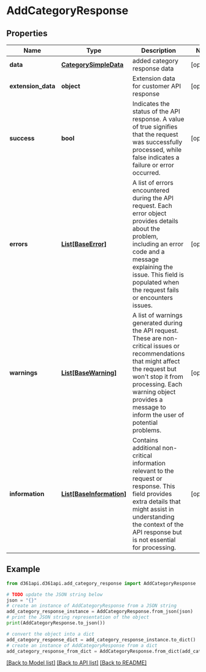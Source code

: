 # AddCategoryResponse


## Properties

Name | Type | Description | Notes
------------ | ------------- | ------------- | -------------
**data** | [**CategorySimpleData**](CategorySimpleData.md) | added category response data | [optional] 
**extension_data** | **object** | Extension data for customer API response | [optional] 
**success** | **bool** | Indicates the status of the API response. A value of true signifies that the request was successfully processed, while false indicates a failure or error occurred. | [optional] 
**errors** | [**List[BaseError]**](BaseError.md) | A list of errors encountered during the API request. Each error object provides details about the problem, including an error code and a message explaining the issue. This field is populated when the request fails or encounters issues. | [optional] 
**warnings** | [**List[BaseWarning]**](BaseWarning.md) | A list of warnings generated during the API request. These are non-critical issues or recommendations that might affect the request but won&#39;t stop it from processing. Each warning object provides a message to inform the user of potential problems. | [optional] 
**information** | [**List[BaseInformation]**](BaseInformation.md) | Contains additional non-critical information relevant to the request or response. This field provides extra details that might assist in understanding the context of the API response but is not essential for processing. | [optional] 

## Example

```python
from d361api.d361api.add_category_response import AddCategoryResponse

# TODO update the JSON string below
json = "{}"
# create an instance of AddCategoryResponse from a JSON string
add_category_response_instance = AddCategoryResponse.from_json(json)
# print the JSON string representation of the object
print(AddCategoryResponse.to_json())

# convert the object into a dict
add_category_response_dict = add_category_response_instance.to_dict()
# create an instance of AddCategoryResponse from a dict
add_category_response_from_dict = AddCategoryResponse.from_dict(add_category_response_dict)
```
[[Back to Model list]](../README.md#documentation-for-models) [[Back to API list]](../README.md#documentation-for-api-endpoints) [[Back to README]](../README.md)


